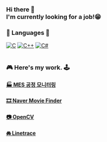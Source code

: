 ### Hi there 👋 <br/> I'm currently looking for a job!😁 

### 🌼 Languages 🌻
[![C](https://img.shields.io/badge/c-%2300599C.svg?style=for-the-badge&logo=c&logoColor=white)](https://github.com/HongryeolSeong/StudyC21) [![C++](https://img.shields.io/badge/c++-%2300599C.svg?style=for-the-badge&logo=c%2B%2B&logoColor=white)](https://github.com/HongryeolSeong/StudyCplusplus21) [![C#](https://img.shields.io/badge/c%23-%23239120.svg?style=for-the-badge&logo=c-sharp&logoColor=white)](https://github.com/HongryeolSeong/StudyCSharp21)
<br/>
<br/>

### 🎮 Here's my work. 🕹
#### [ 🏭 MES 공정 모니터링](https://github.com/HongryeolSeong/MiniProject_SimpleMRP)
#### [ 🎞 Naver Movie Finder](https://github.com/HongryeolSeong/MiniProject_Desktop/tree/main/WpfMiniProject)
#### [ 📷 OpenCV](https://github.com/HongryeolSeong/StudyRaspberryPi21/tree/main/OpenCV)
#### [ 🚘 Linetrace](https://github.com/HongryeolSeong/StudyRaspberryPi21/tree/main/Linetrace)
